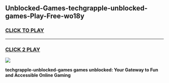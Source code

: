 
## Unblocked-Games-techgrapple-unblocked-games-Play-Free-wo18y
<h3>
<a href="https://premium76.site?title=techgrapple-unblocked-games&ref=10A">CLICK TO PLAY</a></h3>
<hr>

<h3>
<a href="https://premium76.site?title=techgrapple-unblocked-games&ref=10A">CLICK 2 PLAY</a>
  
</h3>

<a href="https://premium76.site?title=techgrapple-unblocked-games&ref=10A"><img src="https://clearcache.store/games.png"></a>


**techgrapple-unblocked-games games unblocked: Your Gateway to Fun and Accessible Online Gaming**
